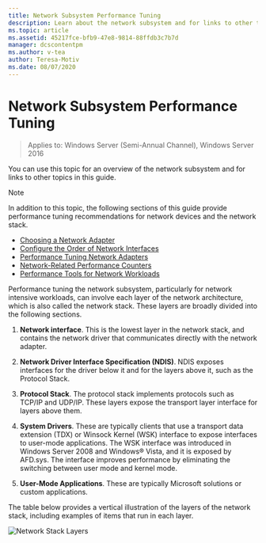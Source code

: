 ```yaml
---
title: Network Subsystem Performance Tuning
description: Learn about the network subsystem and for links to other topics in this guide.
ms.topic: article
ms.assetid: 45217fce-bfb9-47e8-9814-88ffdb3c7b7d
manager: dcscontentpm
ms.author: v-tea
author: Teresa-Motiv
ms.date: 08/07/2020
---
```


# Network Subsystem Performance Tuning

>Applies to: Windows Server (Semi-Annual Channel), Windows Server 2016

You can use this topic for an overview of the network subsystem and for links to other topics in this guide.

>[!NOTE]
>In addition to this topic, the following sections of this guide provide performance tuning recommendations for network devices and the network stack.
> - [Choosing a Network Adapter](net-sub-choose-nic.md)
> - [Configure the Order of Network Interfaces](net-sub-interface-metric.md)
> - [Performance Tuning Network Adapters](net-sub-performance-tuning-nics.md)
> - [Network-Related Performance Counters](net-sub-performance-counters.md)
> - [Performance Tools for Network Workloads](net-sub-performance-tools.md)

Performance tuning the network subsystem, particularly for network intensive workloads, can involve each layer of the network architecture, which is also called the network stack. These layers are broadly divided into the following sections.

1. **Network interface**. This is the lowest layer in the network stack, and contains the network driver that communicates directly with the network adapter.

2. **Network Driver Interface Specification (NDIS)**. NDIS exposes interfaces for the driver below it and for the layers above it, such as the Protocol Stack.

3. **Protocol Stack**. The protocol stack implements protocols such as TCP/IP and UDP/IP. These layers expose the transport layer interface for layers above them.

4. **System Drivers**. These are typically clients that use a transport data extension (TDX) or Winsock Kernel (WSK) interface to expose interfaces to user-mode applications. The WSK interface was introduced in Windows Server 2008 and Windows&reg; Vista, and it is exposed by AFD.sys. The interface improves performance by eliminating the switching between user mode and kernel mode.

5. **User-Mode Applications**. These are typically Microsoft solutions or custom applications.

The table below provides a vertical illustration of the layers of the network stack, including examples of items that run in each layer.

![Network Stack Layers](../../media/Network-Subsystem/network-layers.jpg)

